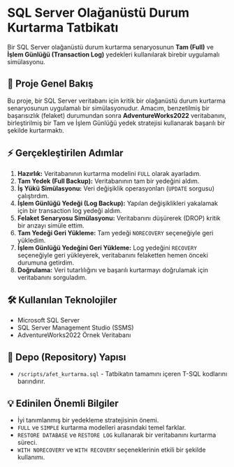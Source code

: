 # SQL Server Olağanüstü Durum Kurtarma Tatbikatı

Bir SQL Server olağanüstü durum kurtarma senaryosunun **Tam (Full)** ve **İşlem Günlüğü (Transaction Log)** yedekleri kullanılarak birebir uygulamalı simülasyonu.

## 🚨 Proje Genel Bakış

Bu proje, bir SQL Server veritabanı için kritik bir olağanüstü durum kurtarma senaryosunun uygulamalı bir simülasyonudur. Amacım, benzetilmiş bir başarısızlık (felaket) durumundan sonra **AdventureWorks2022** veritabanını, birleştirilmiş bir Tam ve İşlem Günlüğü yedek stratejisi kullanarak başarılı bir şekilde kurtarmaktı.

## ⚡ Gerçekleştirilen Adımlar

1.  **Hazırlık:** Veritabanının kurtarma modelini `FULL` olarak ayarladım.
2.  **Tam Yedek (Full Backup):** Veritabanının tam bir yedeğini aldım.
3.  **İş Yükü Simülasyonu:** Veri değişiklik operasyonları (`UPDATE` sorgusu) çalıştırdım.
4.  **İşlem Günlüğü Yedeği (Log Backup):** Yapılan değişiklikleri yakalamak için bir transaction log yedeği aldım.
5.  **Felaket Senaryosu Simülasyonu:** Veritabanını düşürerek (DROP) kritik bir arızayı simüle ettim.
6.  **Tam Yedeği Geri Yükleme:** Tam yedeği `NORECOVERY` seçeneğiyle geri yükledim.
7.  **İşlem Günlüğü Yedeğini Geri Yükleme:** Log yedeğini `RECOVERY` seçeneğiyle geri yükleyerek, veritabanını felaketten hemen önceki durumuna getirdim.
8.  **Doğrulama:** Veri tutarlılığını ve başarılı kurtarmayı doğrulamak için veritabanını sorguladım.

## 🛠️ Kullanılan Teknolojiler

*   Microsoft SQL Server
*   SQL Server Management Studio (SSMS)
*   AdventureWorks2022 Örnek Veritabanı

## 📁 Depo (Repository) Yapısı

*   `/scripts/afet_kurtarma.sql` - Tatbikatın tamamını içeren T-SQL kodlarını barındırır.

## 💡 Edinilen Önemli Bilgiler

*   İyi tanımlanmış bir yedekleme stratejisinin önemi.
*   `FULL` ve `SIMPLE` kurtarma modelleri arasındaki temel farklar.
*   `RESTORE DATABASE` ve `RESTORE LOG` kullanarak bir veritabanını kurtarma süreci.
*   `WITH NORECOVERY` ve `WITH RECOVERY` seçeneklerinin etkili bir şekilde kullanımı.
